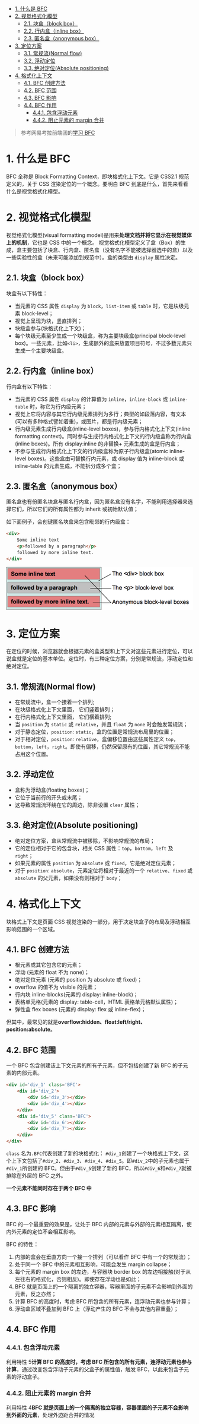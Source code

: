 <!-- TOC -->

- [1. 什么是 BFC](#1-%e4%bb%80%e4%b9%88%e6%98%af-bfc)
- [2. 视觉格式化模型](#2-%e8%a7%86%e8%a7%89%e6%a0%bc%e5%bc%8f%e5%8c%96%e6%a8%a1%e5%9e%8b)
  - [2.1. 块盒（block box）](#21-%e5%9d%97%e7%9b%92block-box)
  - [2.2. 行内盒（inline box）](#22-%e8%a1%8c%e5%86%85%e7%9b%92inline-box)
  - [2.3. 匿名盒（anonymous box）](#23-%e5%8c%bf%e5%90%8d%e7%9b%92anonymous-box)
- [3. 定位方案](#3-%e5%ae%9a%e4%bd%8d%e6%96%b9%e6%a1%88)
  - [3.1. 常规流(Normal flow)](#31-%e5%b8%b8%e8%a7%84%e6%b5%81normal-flow)
  - [3.2. 浮动定位](#32-%e6%b5%ae%e5%8a%a8%e5%ae%9a%e4%bd%8d)
  - [3.3. 绝对定位(Absolute positioning)](#33-%e7%bb%9d%e5%af%b9%e5%ae%9a%e4%bd%8dabsolute-positioning)
- [4. 格式化上下文](#4-%e6%a0%bc%e5%bc%8f%e5%8c%96%e4%b8%8a%e4%b8%8b%e6%96%87)
  - [4.1. BFC 创建方法](#41-bfc-%e5%88%9b%e5%bb%ba%e6%96%b9%e6%b3%95)
  - [4.2. BFC 范围](#42-bfc-%e8%8c%83%e5%9b%b4)
  - [4.3. BFC 影响](#43-bfc-%e5%bd%b1%e5%93%8d)
  - [4.4. BFC 作用](#44-bfc-%e4%bd%9c%e7%94%a8)
    - [4.4.1. 包含浮动元素](#441-%e5%8c%85%e5%90%ab%e6%b5%ae%e5%8a%a8%e5%85%83%e7%b4%a0)
    - [4.4.2. 阻止元素的 margin 合并](#442-%e9%98%bb%e6%ad%a2%e5%85%83%e7%b4%a0%e7%9a%84-margin-%e5%90%88%e5%b9%b6)

<!-- /TOC -->

> 参考网易考拉前端团的[学习 BFC](https://juejin.im/post/59b73d5bf265da064618731d)

# 1. 什么是 BFC

BFC 全称是 Block Formatting Context，即块格式化上下文。它是 CSS2.1 规范定义的，关于 CSS 渲染定位的一个概念。要明白 BFC 到底是什么，首先来看看什么是视觉格式化模型。

# 2. 视觉格式化模型

视觉格式化模型(visual formatting model)是用来**处理文档并将它显示在视觉媒体上的机制**，它也是 CSS 中的一个概念。
视觉格式化模型定义了盒（Box）的生成，盒主要包括了块盒、行内盒、匿名盒（没有名字不能被选择器选中的盒）以及一些实验性的盒（未来可能添加到规范中）。盒的类型由 `display` 属性决定。

## 2.1. 块盒（block box）

块盒有以下特性：

- 当元素的 CSS 属性 `display` 为 `block`，`list-item` 或 `table` 时，它是块级元素 block-level；
- 视觉上呈现为块，竖直排列；
- 块级盒参与(块格式化上下文)；
- 每个块级元素至少生成一个块级盒，称为主要块级盒(principal block-level box)。一些元素，比如`<li>`，生成额外的盒来放置项目符号，不过多数元素只生成一个主要块级盒。

## 2.2. 行内盒（inline box）

行内盒有以下特性：

- 当元素的 CSS 属性 `display` 的计算值为 `inline`，`inline-block` 或 `inline-table` 时，称它为行内级元素；
- 视觉上它将内容与其它行内级元素排列为多行；典型的如段落内容，有文本(可以有多种格式譬如着重)，或图片，都是行内级元素；
- 行内级元素生成行内级盒(inline-level boxes)，参与行内格式化上下文(inline formatting context)。同时参与生成行内格式化上下文的行内级盒称为行内盒(inline boxes)。所有 display:inline 的非替换+ 元素生成的盒是行内盒；
- 不参与生成行内格式化上下文的行内级盒称为原子行内级盒(atomic inline-level boxes)。这些盒由可替换行内元素，或 display 值为 inline-block 或 inline-table 的元素生成，不能拆分成多个盒；

## 2.3. 匿名盒（anonymous box）

匿名盒也有份匿名块盒与匿名行内盒，因为匿名盒没有名字，不能利用选择器来选择它们，所以它们的所有属性都为 inherit 或初始默认值；

如下面例子，会创键匿名块盒来包含毗邻的行内级盒：

```HTML
<div>
    Some inline text
    <p>followed by a paragraph</p>
    followed by more inline text.
</div>
```

![anonymous](../assets/images/css-anonymousBox.png)

# 3. 定位方案

在定位的时候，浏览器就会根据元素的盒类型和上下文对这些元素进行定位，可以说盒就是定位的基本单位。定位时，有三种定位方案，分别是常规流，浮动定位和绝对定位。

## 3.1. 常规流(Normal flow)

- 在常规流中，盒一个接着一个排列;
- 在块级格式化上下文里面， 它们竖着排列；
- 在行内格式化上下文里面， 它们横着排列;
- 当 `position` 为 `static` 或 `relative`，并且 `float` 为 `none` 时会触发常规流；
- 对于静态定位，`position`: `static`，盒的位置是常规流布局里的位置；
- 对于相对定位，`position`: `relative`，盒偏移位置由这些属性定义 `top`，`bottom`，`left`，`right`。即使有偏移，仍然保留原有的位置，其它常规流不能占用这个位置。

## 3.2. 浮动定位

- 盒称为浮动盒(floating boxes)；
- 它位于当前行的开头或末尾；
- 这导致常规流环绕在它的周边，除非设置 `clear` 属性；

## 3.3. 绝对定位(Absolute positioning)

- 绝对定位方案，盒从常规流中被移除，不影响常规流的布局；
- 它的定位相对于它的包含块，相关 CSS 属性：`top`，`bottom`，`left` 及 `right`；
- 如果元素的属性 `position` 为 `absolute` 或 `fixed`，它是绝对定位元素；
- 对于 `position`: `absolute`，元素定位将相对于最近的一个 `relative`、`fixed` 或 `absolute` 的父元素，如果没有则相对于 `body`；

# 4. 格式化上下文

块格式上下文是页面 CSS 视觉渲染的一部分，用于决定块盒子的布局及浮动相互影响范围的一个区域。

## 4.1. BFC 创建方法

- 根元素或其它包含它的元素；
- 浮动 (元素的 float 不为 none)；
- 绝对定位元素 (元素的 position 为 absolute 或 fixed)；
- overflow 的值不为 visible 的元素；
- 行内块 inline-blocks(元素的 display: inline-block)；
- 表格单元格(元素的 display: table-cell，HTML 表格单元格默认属性)；
- 弹性盒 flex boxes (元素的 display: flex 或 inline-flex)；

但其中，最常见的就是**overflow:hidden、float:left/right、position:absolute**。

## 4.2. BFC 范围

一个 BFC 包含创建该上下文元素的所有子元素，但不包括创建了新 BFC 的子元素的内部元素。

```HTML
<div id='div_1' class='BFC'>
    <div id='div_2'>
        <div id='div_3'></div>
        <div id='div_4'></div>
    </div>
    <div id='div_5' class='BFC'>
        <div id='div_6'></div>
        <div id='div_7'></div>
    </div>
</div>
```

`class` 名为`.BFC`代表创建了新的块格式化：
`#div_1`创建了一个块格式上下文，这个上下文包括了`#div_2`、`#div_3`、`#div_4`、`#div_5`。即`#div_2`中的子元素也属于`#div_1`所创建的 BFC。但由于`#div_5`创建了新的 BFC，所以`#div_6`和`#div_7`就被排除在外层的 BFC 之外。

**一个元素不能同时存在于两个 BFC 中**

## 4.3. BFC 影响

BFC 的一个最重要的效果是，让处于 BFC 内部的元素与外部的元素相互隔离，使内外元素的定位不会相互影响。

BFC 的特性：

1. 内部的盒会在垂直方向一个接一个排列（可以看作 BFC 中有一个的常规流）；
2. 处于同一个 BFC 中的元素相互影响，可能会发生 margin collapse；
3. 每个元素的 margin box 的左边，与容器块 border box 的左边相接触(对于从左往右的格式化，否则相反)。即使存在浮动也是如此；
4. BFC 就是页面上的一个隔离的独立容器，容器里面的子元素不会影响到外面的元素，反之亦然；
5. 计算 BFC 的高度时，考虑 BFC 所包含的所有元素，连浮动元素也参与计算；
6. 浮动盒区域不叠加到 BFC 上（浮动产生的 BFC 不会与其他内容重叠）；

## 4.4. BFC 作用

### 4.4.1. 包含浮动元素

利用特性 5**计算 BFC 的高度时，考虑 BFC 所包含的所有元素，连浮动元素也参与计算**，通过改变包含浮动子元素的父盒子的属性值，触发 BFC，以此来包含子元素的浮动盒子。

### 4.4.2. 阻止元素的 margin 合并

利用特性 4**BFC 就是页面上的一个隔离的独立容器，容器里面的子元素不会影响到外面的元素**，处理外边距合并的情况
